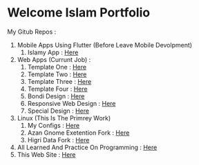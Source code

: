 # Welcome Islam Portfolio

My Gitub Repos :

<ol>
    <li> 
        Mobile Apps Using Flutter (Before Leave Mobile Devolpment)
        <ol>
            <li>Islamy App : <a href="https://github.com/IslamMohammedSalama/Islamey">Here</a></li>
        </ol>
    </li>
    <li>
        Web Apps (Currunt Job) :
        <ol>
            <li>
                Template One : <a href="https://github.com/IslamMohammedSalama/Temp-1">Here</a>
            </li>
            <li>
                Template Two : <a href="https://github.com/IslamMohammedSalama/Temp-2">Here</a>
            </li>
            <li>
                Template Three : <a href="https://github.com/IslamMohammedSalama/Temp-3">Here</a>
            </li>
            <li>
                Template Four : <a href="https://github.com/IslamMohammedSalama/Temp-4">Here</a>
            </li>
            <li>
                Bondi Design : <a href="https://github.com/IslamMohammedSalama/bondi-desgin">Here</a>
            </li>
            <li>
                Responsive Web Design : <a href="https://github.com/IslamMohammedSalama/responsive-design">Here</a>
            </li>
            <li>
                Special Design : <a href="https://github.com/IslamMohammedSalama/special-design">Here</a>
            </li>
        </ol>
    </li>
    <li>
        Linux (This Is The Primrey Work) 
        <ol>
            <li>
                My Configs : <a href="https://github.com/IslamMohammedSalama/MY-CONF">Here</a>
            </li>
            <li>
                Azan Gnome Exetention Fork : <a href="https://github.com/IslamMohammedSalama/athan-2-gnome-shell-extension">Here</a>
            </li>
            <li>
                Higri Data Fork : <a href="https://github.com/IslamMohammedSalama/my-hijri-date-extension-2-ameen-sha">Here</a>
            </li>
        </ol>
    </li>
    <li>All Learned And Practice On Programming : <a href="https://github.com/IslamMohammedSalama/Islam-Projects">Here</a></li>
    <li>This Web Site : <a href="https://github.com/IslamMohammedSalama/IslamMohammedSalama.github.io">Here</a></li>
</ol>
